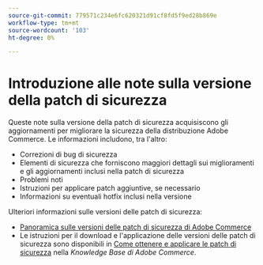 ```yaml
---
source-git-commit: 779571c234e6fc620321d91cf8fd5f9ed28b869e
workflow-type: tm+mt
source-wordcount: '103'
ht-degree: 0%

---
```

# Introduzione alle note sulla versione della patch di sicurezza

Queste note sulla versione della patch di sicurezza acquisiscono gli aggiornamenti per migliorare la sicurezza della distribuzione Adobe Commerce. Le informazioni includono, tra l&#39;altro:

* Correzioni di bug di sicurezza
* Elementi di sicurezza che forniscono maggiori dettagli sui miglioramenti e gli aggiornamenti inclusi nella patch di sicurezza
* Problemi noti
* Istruzioni per applicare patch aggiuntive, se necessario
* Informazioni su eventuali hotfix inclusi nella versione

Ulteriori informazioni sulle versioni delle patch di sicurezza:

* [Panoramica sulle versioni delle patch di sicurezza di Adobe Commerce](/help/release/release-notes/security/overview.md#about-adobe-commerce-security-patch-releases)
* Le istruzioni per il download e l&#39;applicazione delle versioni delle patch di sicurezza sono disponibili in [Come ottenere e applicare le patch di sicurezza](https://experienceleague.adobe.com/it/docs/commerce-knowledge-base/kb/how-to/how-to-obtain-and-apply-security-patches) nella _Knowledge Base di Adobe Commerce_.
